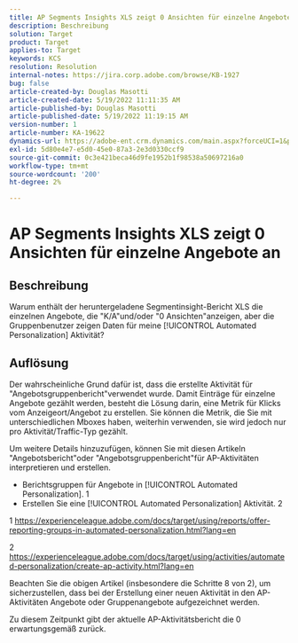 ```yaml
---
title: AP Segments Insights XLS zeigt 0 Ansichten für einzelne Angebote an
description: Beschreibung
solution: Target
product: Target
applies-to: Target
keywords: KCS
resolution: Resolution
internal-notes: https://jira.corp.adobe.com/browse/KB-1927
bug: false
article-created-by: Douglas Masotti
article-created-date: 5/19/2022 11:11:35 AM
article-published-by: Douglas Masotti
article-published-date: 5/19/2022 11:19:15 AM
version-number: 1
article-number: KA-19622
dynamics-url: https://adobe-ent.crm.dynamics.com/main.aspx?forceUCI=1&pagetype=entityrecord&etn=knowledgearticle&id=b14ad66f-64d7-ec11-a7b5-000d3a3add22
exl-id: 5d80e4e7-e5d0-45e0-87a3-2e3d0330ccf9
source-git-commit: 0c3e421beca46d9fe1952b1f98538a50697216a0
workflow-type: tm+mt
source-wordcount: '200'
ht-degree: 2%

---
```


# AP Segments Insights XLS zeigt 0 Ansichten für einzelne Angebote an

## Beschreibung


Warum enthält der heruntergeladene Segmentinsight-Bericht XLS die einzelnen Angebote, die &quot;K/A&quot;und/oder &quot;0 Ansichten&quot;anzeigen, aber die Gruppenbenutzer zeigen Daten für meine [!UICONTROL Automated Personalization] Aktivität?


## Auflösung


Der wahrscheinliche Grund dafür ist, dass die erstellte Aktivität für &quot;Angebotsgruppenbericht&quot;verwendet wurde. Damit Einträge für einzelne Angebote gezählt werden, besteht die Lösung darin, eine Metrik für Klicks vom Anzeigeort/Angebot zu erstellen. Sie können die Metrik, die Sie mit unterschiedlichen Mboxes haben, weiterhin verwenden, sie wird jedoch nur pro Aktivität/Traffic-Typ gezählt.

Um weitere Details hinzuzufügen, können Sie mit diesen Artikeln &quot;Angebotsbericht&quot;oder &quot;Angebotsgruppenbericht&quot;für AP-Aktivitäten interpretieren und erstellen.
- Berichtsgruppen für Angebote in [!UICONTROL Automated Personalization]. 1
- Erstellen Sie eine [!UICONTROL Automated Personalization] Aktivität. 2

1 https://experienceleague.adobe.com/docs/target/using/reports/offer-reporting-groups-in-automated-personalization.html?lang=en

2 https://experienceleague.adobe.com/docs/target/using/activities/automated-personalization/create-ap-activity.html?lang=en

Beachten Sie die obigen Artikel (insbesondere die Schritte 8 von 2), um sicherzustellen, dass bei der Erstellung einer neuen Aktivität in den AP-Aktivitäten Angebote oder Gruppenangebote aufgezeichnet werden.

Zu diesem Zeitpunkt gibt der aktuelle AP-Aktivitätsbericht die 0 erwartungsgemäß zurück.
